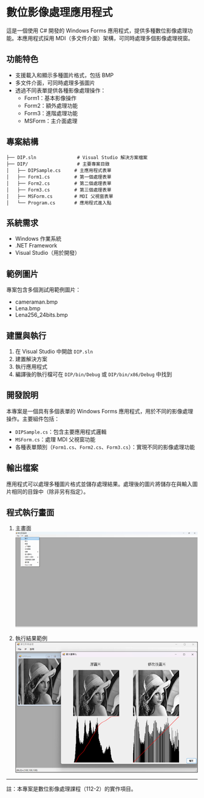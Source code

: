 # 數位影像處理應用程式

這是一個使用 C# 開發的 Windows Forms 應用程式，提供多種數位影像處理功能。本應用程式採用 MDI（多文件介面）架構，可同時處理多個影像處理視窗。

## 功能特色

- 支援載入和顯示多種圖片格式，包括 BMP
- 多文件介面，可同時處理多張圖片
- 透過不同表單提供各種影像處理操作：
  - Form1：基本影像操作
  - Form2：額外處理功能
  - Form3：進階處理功能
  - MSForm：主介面處理

## 專案結構

```
├── DIP.sln               # Visual Studio 解決方案檔案
├── DIP/                  # 主要專案目錄
│   ├── DIPSample.cs     # 主應用程式表單
│   ├── Form1.cs         # 第一個處理表單
│   ├── Form2.cs         # 第二個處理表單
│   ├── Form3.cs         # 第三個處理表單
│   ├── MSForm.cs        # MDI 父視窗表單
│   └── Program.cs       # 應用程式進入點
```

## 系統需求

- Windows 作業系統
- .NET Framework
- Visual Studio（用於開發）

## 範例圖片

專案包含多個測試用範例圖片：
- cameraman.bmp
- Lena.bmp
- Lena256_24bits.bmp

## 建置與執行

1. 在 Visual Studio 中開啟 `DIP.sln`
2. 建置解決方案
3. 執行應用程式
4. 編譯後的執行檔可在 `DIP/bin/Debug` 或 `DIP/bin/x86/Debug` 中找到

## 開發說明

本專案是一個具有多個表單的 Windows Forms 應用程式，用於不同的影像處理操作。主要組件包括：

- `DIPSample.cs`：包含主要應用程式邏輯
- `MSForm.cs`：處理 MDI 父視窗功能
- 各種表單類別（`Form1.cs`、`Form2.cs`、`Form3.cs`）：實現不同的影像處理功能

## 輸出檔案

應用程式可以處理多種圖片格式並儲存處理結果。處理後的圖片將儲存在與輸入圖片相同的目錄中（除非另有指定）。

## 程式執行畫面
1. 主畫面
![MsForm](./screenshot0.png)

2. 執行結果範例
![MsForm](./screenshot1.png)


---

註：本專案是數位影像處理課程（112-2）的實作項目。